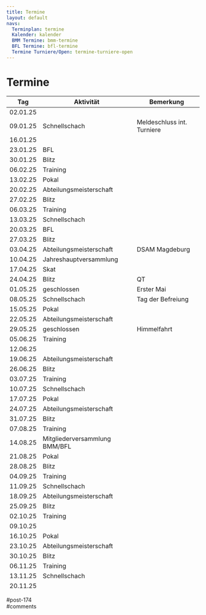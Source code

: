 ```yaml
---
title: Termine 
layout: default
navs:
  Terminplan: termine
  Kalender: kalender
  BMM Termine: bmm-termine
  BFL Termine: bfl-termine
  Termine Turniere/Open: termine-turniere-open
---
```

<div class="post-174 page type-page status-publish hentry" id="post-174">
<h1 class="entry-title">Termine</h1>
<div class="entry-content">
<style><span style="display: inline-block; width: 0px; overflow: hidden; line-height: 0;" data-mce-type="bookmark" class="mce_SELRES_start">﻿</span><span style="display: inline-block; width: 0px; overflow: hidden; line-height: 0;" data-mce-type="bookmark" class="mce_SELRES_start">﻿</span><span data-mce-type="bookmark" style="display: inline-block; width: 0px; overflow: hidden; line-height: 0;" class="mce_SELRES_start">﻿</span><!-- #content table.clean.calendar thead tr th { padding:12px; background:#e9e69d; } #content table.clean.calendar tbody tr th { background:#e9e69d; padding:8px; } #content table.clean.calendar tbody tr td { padding:8px; } #content table.clean.calendar tbody tr td.blitz { background:#f29b30; } #content table.clean.calendar tbody tr td.versammlung { background:#f23000; } #content table.clean.calendar tbody tr td.schnell { background:#9b30f2; } #content table.clean.calendar tbody tr td.training { background:#309bf2; } #content table.clean.calendar tbody tr td.abtm { background:#30f29b; } #content table.clean.calendar tbody tr td.bfl{ background:#f29b9b; } #content table.clean.calendar tbody tr td.pokal{ background:#f2f29b; } --></style>
<table class="clean calendar" style="width: 100%; height: 1290px;">
<thead>
<tr style="height: 18px;">
<th style="height: 18px;">Tag</th>
<th style="height: 18px;">Aktivität</th>
<th style="height: 18px;">Bemerkung</th>
</tr>
</thead>
<tr>
<td>02.01.25</td>
<td> </td>
<td> </td>
</tr>
<tr>
<td>09.01.25</td>
<td class="schnell">Schnellschach</td>
<td>Meldeschluss int. Turniere</td>
</tr>
<tr>
<td>16.01.25</td>
<td> </td>
<td> </td>
</tr>
<tr>
<td>23.01.25</td>
<td class="bfl">BFL</td>
<td> </td>
</tr>
<tr>
<td>30.01.25</td>
<td class="blitz">Blitz</td>
<td> </td>
</tr>
<tr>
<td>06.02.25</td>
<td class="training">Training</td>
<td> </td>
</tr>
<tr>
<td>13.02.25</td>
<td class="pokal">Pokal</td>
<td> </td>
</tr>
<tr>
<td>20.02.25</td>
<td class="abtm">Abteilungsmeisterschaft</td>
<td> </td>
</tr>
<tr>
<td>27.02.25</td>
<td class="blitz">Blitz</td>
<td> </td>
</tr>
<tr>
<td>06.03.25</td>
<td class="training">Training</td>
<td> </td>
</tr>
<tr>
<td>13.03.25</td>
<td class="schnell">Schnellschach</td>
<td> </td>
</tr>
<tr>
<td>20.03.25</td>
<td class="bfl">BFL</td>
<td> </td>
</tr>
<tr>
<td>27.03.25</td>
<td class="blitz">Blitz</td>
<td> </td>
</tr>
<tr>
<td>03.04.25</td>
<td class="abtm">Abteilungsmeisterschaft</td>
<td>DSAM Magdeburg</td>
</tr>
<tr>
<td>10.04.25</td>
<td class="versammlung">Jahreshauptversammlung</td>
<td> </td>
</tr>
<tr>
<td>17.04.25</td>
<td class="versammlung">Skat</td>
<td> </td>
</tr>
<tr>
<td>24.04.25</td>
<td class="blitz">Blitz</td>
<td>QT</td>
</tr>
<tr>
<td>01.05.25</td>
<td>geschlossen</td>
<td>Erster Mai</td>
</tr>
<tr>
<td>08.05.25</td>
<td class="schnell">Schnellschach</td>
<td>Tag der Befreiung</td>
</tr>
<tr>
<td>15.05.25</td>
<td class="pokal">Pokal</td>
<td> </td>
</tr>
<tr>
<td>22.05.25</td>
<td class="abtm">Abteilungsmeisterschaft</td>
<td> </td>
</tr>
<tr>
<td>29.05.25</td>
<td>geschlossen</td>
<td>Himmelfahrt</td>
</tr>
<tr>
<td>05.06.25</td>
<td class="training">Training</td>
<td> </td>
</tr>
<tr>
<td>12.06.25</td>
<td> </td>
<td> </td>
</tr>
<tr>
<td>19.06.25</td>
<td class="abtm">Abteilungsmeisterschaft</td>
<td> </td>
</tr>
<tr>
<td>26.06.25</td>
<td class="blitz">Blitz</td>
<td> </td>
</tr>
<tr>
<td>03.07.25</td>
<td class="training">Training</td>
<td> </td>
</tr>
<tr>
<td>10.07.25</td>
<td class="schnell">Schnellschach</td>
<td> </td>
</tr>
<tr>
<td>17.07.25</td>
<td class="pokal">Pokal</td>
<td> </td>
</tr>
<tr>
<td>24.07.25</td>
<td class="abtm">Abteilungsmeisterschaft</td>
<td> </td>
</tr>
<tr>
<td>31.07.25</td>
<td class="blitz">Blitz</td>
<td> </td>
</tr>
<tr>
<td>07.08.25</td>
<td class="training">Training</td>
<td> </td>
</tr>
<tr>
<td>14.08.25</td>
<td class="versammlung">Mitgliederversammlung BMM/BFL</td>
<td> </td>
</tr>
<tr>
<td>21.08.25</td>
<td class="pokal">Pokal</td>
<td> </td>
</tr>
<tr>
<td>28.08.25</td>
<td class="blitz">Blitz</td>
<td> </td>
</tr>
<tr>
<td>04.09.25</td>
<td class="training">Training</td>
<td> </td>
</tr>
<tr>
<td>11.09.25</td>
<td class="schnell">Schnellschach</td>
<td> </td>
</tr>
<tr>
<td>18.09.25</td>
<td class="abtm">Abteilungsmeisterschaft</td>
<td> </td>
</tr>
<tr>
<td>25.09.25</td>
<td class="blitz">Blitz</td>
<td> </td>
</tr>
<tr>
<td>02.10.25</td>
<td class="training">Training</td>
<td> </td>
</tr>
<tr>
<td>09.10.25</td>
<td> </td>
<td> </td>
</tr>
<tr>
<td>16.10.25</td>
<td class="pokal">Pokal</td>
<td> </td>
</tr>
<tr>
<td>23.10.25</td>
<td class="abtm">Abteilungsmeisterschaft</td>
<td> </td>
</tr>
<tr>
<td>30.10.25</td>
<td class="blitz">Blitz</td>
<td> </td>
</tr>
<tr>
<td>06.11.25</td>
<td class="training">Training</td>
<td> </td>
</tr>
<tr>
<td>13.11.25</td>
<td class="schnell">Schnellschach</td>
<td> </td>
</tr>
<tr>
<td>20.11.25</td>
<td> </td>
<td> </td>
</tr>
<tr>
<td>27.11.25</td>
<td class="blitz">Blitz</td>
<td> </td>
</tr>
<tr>
<td>04.12.25</td>
<td class="training">Training</td>
<td> </td>
</tr>
<tr>
<td>11.12.25</td>
<td class="versammlung">Weihnachtsfeier</td>
<td> </td>
</tr>
<tr>
<td>18.12.25</td>
<td> </td>
<td> </td>
</tr>
<tr>
<td>25.12.25</td>
<td>geschlossen</td>
<td>Weihnachten</td>
</tr>
</table>
</div><!-- .entry-content -->
</div> #post-174 
<div id="comments">
</div> #comments 
